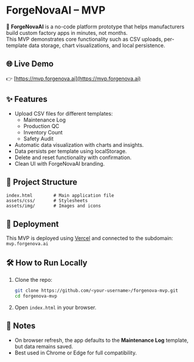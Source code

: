 # ForgeNovaAI – MVP  

🚀 **ForgeNovaAI** is a no-code platform prototype that helps manufacturers build custom factory apps in minutes, not months.  
This MVP demonstrates core functionality such as CSV uploads, per-template data storage, chart visualizations, and local persistence.  

## 🌐 Live Demo  
👉 [https://mvp.forgenova.ai](https://mvp.forgenova.ai)  

## ✨ Features  
- Upload CSV files for different templates:  
  - Maintenance Log  
  - Production QC  
  - Inventory Count  
  - Safety Audit  
- Automatic data visualization with charts and insights.  
- Data persists per template using localStorage.  
- Delete and reset functionality with confirmation.  
- Clean UI with ForgeNovaAI branding.  

## 📂 Project Structure  
```
index.html        # Main application file
assets/css/       # Stylesheets
assets/img/       # Images and icons
```

## 🚀 Deployment  
This MVP is deployed using [Vercel](https://vercel.com) and connected to the subdomain:  
`mvp.forgenova.ai`  

## 🛠️ How to Run Locally  
1. Clone the repo:  
   ```bash
   git clone https://github.com/<your-username>/forgenova-mvp.git
   cd forgenova-mvp
   ```  
2. Open `index.html` in your browser.  

## 📌 Notes  
- On browser refresh, the app defaults to the **Maintenance Log** template, but data remains saved.  
- Best used in Chrome or Edge for full compatibility.  
